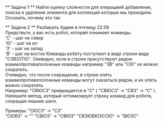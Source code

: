 ** Задача 1 ** 
Найти оценку сложности для операцмий добавления, поиска и удаление элемента для коллекций которые мы проходили. Осознать, почему это так.          

** Задача 2 ** 
Разбирать будем в пчтницу 22.09  
Предствьте, у вас есть робот, которвй понимает команды:  
'С' - шаг на север    
'Ю' - шаг на юг    
'З' - шаг на запад      
'В' - шаг на восток 
Команды робату поступают в виде строки вида "CЗВЗЗТЮ". Ояквидно, если в строке присутствуют рядом взаимопротиваположные команды например "ЗВ" или "СЮ" их можно сократить.  
Очевидно, что после сокращения, в строке опять взаимопротивоположные команды могут оказаться рядом, и их опять можно сократить.   
Например: "СВЮСЗ" превращается в "C"  ( "СВЮСЗ" -> "СВЗ" -> "С" ). Напишите метод, который оптимизирует строку команд для робота, сокращая лишние шаги.

Примеры:
"СЮСЗ" -> "СЗ"        
"СЮВЗ" -> ""
"СВЮЗ" -> "СВЮЗ"
"СВЗЮВЮЗССЮ" -> "ВЮЗС"


                                                                                                                                                                 


  
